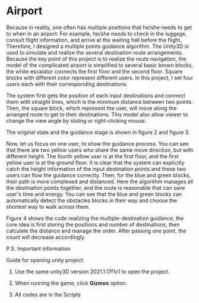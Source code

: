 # Airport
Because in reality, one often has multiple positions that he/she needs to get to when in an airport. For example, he/she needs to check in the luggage, consult flight information, and arrive at the waiting hall before the flight. Therefore, I designed a multiple points guidance algorithm. The Unity3D is used to simulate and realize the several destination route arrangements. Because the key point of this project is to realize the route navigation, the model of the complicated airport is simplified to several basic brown blocks, the white escalator connects the first floor and the second floor. Square blocks with different color represent different users. In this project, I set four users each with their corresponding destinations.

The system first gets the position of each input destinations and connect them with straight lines, which is the minimum distance between two points. Then, the square block, which represent the user, will move along the arranged route to get to their destinations. This model also allow viewer to change the view angle by sliding or right-clicking mouse.

The original state and the guidance stage is shown in figure 2 and figure 3.

Now, let us focus on one user, to show the guidance process. You can see that there are two yellow users who share the same move direction, but with different height. The fourth yellow user is at the first floor, and the first yellow user is at the ground floor. It is clear that the system can explicitly catch the height information of the input destination points and these two users can flow the guidance correctly. Then, for the blue and green blocks, their path is more complexed and distanced. Here the algorithm manages all the destination points together, and the route is reasonable that can save user's time and energy. You can see that the blue and green blocks can automatically detect the obstacles blocks in their way and choose the shortest way to walk across them.

Figure 4 shows the code realizing the multiple-destination guidance, the core idea is first storing the positions and number of destinations, then calculate the distance and manage the order. After passing one point, the count will decrease accordingly.

P.S. Important information

Guide for opening unity project:

1. Use the same unity3D version 2021.1.17f1c1 to open the project.

2. When running the game, click **Gizmos** option.

3. All codes are in the Scripts
